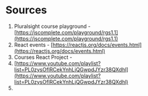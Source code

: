 # Sources

1. Pluralsight course playground - [https://jscomplete.com/playground/rgs1.1](https://jscomplete.com/playground/rgs1.1)
2. React events - [https://reactjs.org/docs/events.html](https://reactjs.org/docs/events.html)
3. Courses React Project -
4. [https://www.youtube.com/playlist?list=PL0zysOflRCekYnhLjQGwpdJYzr38QXdhl](https://www.youtube.com/playlist?list=PL0zysOflRCekYnhLjQGwpdJYzr38QXdhl)
5.
